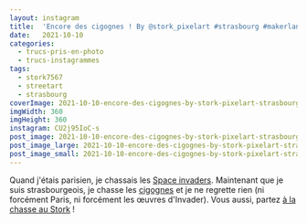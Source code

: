 ```yaml
---
layout: instagram
title:  'Encore des cigognes ! By @stork_pixelart #strasbourg #makerland'
date:   2021-10-10
categories: 
  - trucs-pris-en-photo
  - trucs-instagrammes
tags:
  - stork7567
  - streetart
  - strasbourg
coverImage: 2021-10-10-encore-des-cigognes-by-stork-pixelart-strasbourg-makerland.jpg
imgWidth: 360
imgHeight: 360
instagram: CU2j95IoC-s
post_image: 2021-10-10-encore-des-cigognes-by-stork-pixelart-strasbourg-makerland.jpg
post_image_large: 2021-10-10-encore-des-cigognes-by-stork-pixelart-strasbourg-makerland_large.jpg
post_image_small: 2021-10-10-encore-des-cigognes-by-stork-pixelart-strasbourg-makerland_thumbnail.jpg
---
```


Quand j'étais parisien, je chassais les [Space invaders](http://sitofotos.6x8.org/index.php?/category/2). Maintenant que je suis strasbourgeois, je chasse les [cigognes](https://www.6x8.org/tag/stork7567/) et je ne regrette rien (ni forcément Paris, ni forcément les œuvres d'Invader). Vous aussi, partez [à la chasse au Stork](https://www.6x8.org/2019/11/a-la-chasse-au-stork/) !